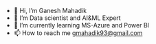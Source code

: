 - 👋 Hi, I’m Ganesh Mahadik
- 👀 I’m Data scientist and AI&ML Expert
- 🌱 I’m currently learning MS-Azure and Power BI
- 📫 How to reach me gmahadik93@gmail.com

<!---
ganam93/ganam93 is a ✨ special ✨ repository because its `README.md` (this file) appears on your GitHub profile.
You can click the Preview link to take a look at your changes.
--->
